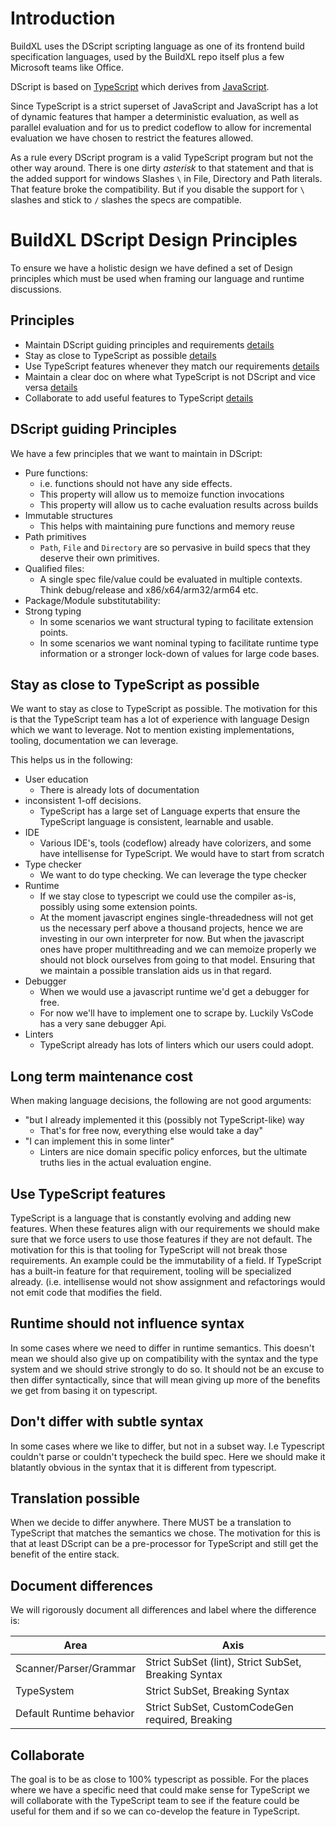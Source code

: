 # Introduction
BuildXL uses the DScript scripting language as one of its frontend build specification languages, used by the BuildXL repo itself plus a few Microsoft teams like Office.

DScript is based on [TypeScript](http://www.typescriptlang.org/) which derives from [JavaScript](https://www.javascript.com/).

Since TypeScript is a strict superset of JavaScript and JavaScript has a lot of dynamic features that hamper a deterministic evaluation, as well as parallel evaluation and for us to predict codeflow to allow for incremental evaluation we have chosen to restrict the features allowed.

As a rule every DScript program is a valid TypeScript program but not the other way around. 
There is one dirty *asterisk* to that statement and that is the added support for windows Slashes `\` in File, Directory and Path literals. That feature broke the compatibility. But if you disable the support for `\` slashes and stick to `/` slashes the specs are compatible.

# BuildXL DScript Design Principles
To ensure we have a holistic design we have defined a set of Design principles which must be used when framing  our language and runtime discussions.

## Principles
* Maintain DScript guiding principles and requirements [details](#DScript-guiding-principles)
* Stay as close to TypeScript as possible [details](#Stay-as-close-to-TypeScript-as-possible)
* Use TypeScript features whenever they match our requirements [details](#Use-TypeScript-features)
* Maintain a clear doc on where what TypeScript is not DScript and vice versa [details](#Document-differences)
* Collaborate to add useful features to TypeScript [details](#Collaborate)

## DScript guiding Principles
We have a few principles that we want to maintain in DScript:
* Pure functions:
  * i.e. functions should not have any side effects.
  * This property will allow us to memoize function invocations
  * This property will allow us to cache evaluation results across builds
* Immutable structures
  * This helps with maintaining pure functions and memory reuse
* Path primitives
  * `Path`, `File` and `Directory` are so pervasive in build specs that they deserve their own primitives.
* Qualified files:
  * A single spec file/value could be evaluated in multiple contexts. Think debug/release and x86/x64/arm32/arm64 etc.
* Package/Module substitutability:
* Strong typing
  * In some scenarios we want structural typing to facilitate extension points.
  * In some scenarios we want nominal typing to facilitate runtime type information or a stronger lock-down of values for large code bases. 

## Stay as close to TypeScript as possible
We want to stay as close to TypeScript as possible. The motivation for this is that the TypeScript team has a lot of experience with language Design which we want to leverage. Not to mention existing implementations, tooling, documentation we can leverage.

This helps us in the following: 
* User education
  * There is already lots of documentation 
* inconsistent 1-off decisions. 
  * TypeScript has a large set of Language experts that ensure the TypeScript language is consistent, learnable and usable.
* IDE
  * Various IDE's, tools (codeflow) already have colorizers, and some have intellisense for TypeScript. We would have to start from scratch
* Type checker
  * We want to do type checking. We can leverage the type checker 
* Runtime
  * If we stay close to typescript we could use the compiler as-is, possibly using some extension points.
  * At the moment javascript engines single-threadedness will not get us the necessary perf above a thousand projects, hence we are investing in our own interpreter for now. But when the javascript ones have proper multithreading and we can memoize properly we should not block ourselves from going to that model. Ensuring that we maintain a possible translation aids us in that regard.
* Debugger
  * When we would use a javascript runtime we'd get a debugger for free. 
  * For now we'll have to implement one to scrape by. Luckily VsCode has a very sane debugger Api.
* Linters 
  * TypeScript already has lots of linters which our users could adopt.
 
## Long term maintenance cost
When making language decisions, the following are not good arguments: 
* "but I already implemented it this (possibly not TypeScript-like) way 
  * That's for free now, everything else would take a day" 
* "I can implement this in some linter" 
  * Linters are nice domain specific policy enforces, but the ultimate truths lies in the actual evaluation engine.
 
## Use TypeScript features
TypeScript is a language that is constantly evolving and adding new features. When these features align with our requirements we should make sure that we force users to use those features if they are not default. 
The motivation for this is that tooling for TypeScript will not break those requirements. An example could be the immutability of a field. If TypeScript has a built-in feature for that requirement, tooling will be specialized already. (i.e. intellisense would not show assignment and refactorings would not emit code that modifies the field.  
 
## Runtime should not influence syntax
In some cases where we need to differ in runtime semantics. This doesn't mean we should also give up on compatibility with the syntax and the type system and we should strive strongly to do so. It should not be an excuse to then differ syntactically, since that will mean giving up more of the benefits we get from basing it on typescript.

## Don't differ with subtle syntax
In some cases where we like to differ, but not in a subset way. I.e Typescript couldn't parse or couldn't typecheck the build spec. Here we should make it blatantly obvious in the syntax that it is different from typescript.  
 
## Translation possible
When we decide to differ anywhere. There MUST be a translation to TypeScript that matches the semantics we chose. The motivation for this is that at least DScript can be a pre-processor for TypeScript and still get the benefit of the entire stack.
 
## Document differences
We will rigorously document all differences and label where the difference is:
 
| Area | Axis |
|---|---|
| Scanner/Parser/Grammar | Strict SubSet (lint), Strict SubSet, Breaking Syntax |
| TypeSystem | Strict SubSet, Breaking Syntax |
| Default Runtime behavior | Strict SubSet, CustomCodeGen required, Breaking |

## Collaborate
The goal is to be as close to 100% typescript as possible. For the places where we have a specific need that could make sense for TypeScript we will collaborate with the TypeScript team to see if the feature could be useful for them and if so we can co-develop the feature in TypeScript.
  
